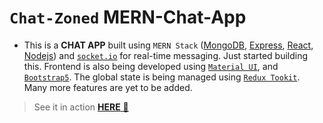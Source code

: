 # `Chat-Zoned` MERN-Chat-App

- This is a **CHAT APP** built using `MERN Stack` ([MongoDB](https://mongodb.com/), [Express](https://expressjs.com/), [React](https://reactjs.org/), [Nodejs](https://nodejs.org/en/)) and [`socket.io`](https://socket.io/) for real-time messaging. Just started building this. Frontend is also being developed using [`Material UI`](https://mui.com/), and [`Bootstrap5`](https://getbootstrap.com/). The global state is being managed using [`Redux Tookit`](https://redux.js.org/tutorials/quick-start). Many more features are yet to be added.

> See it in action [**HERE** 🚀](https://chat-zoned.herokuapp.com)
